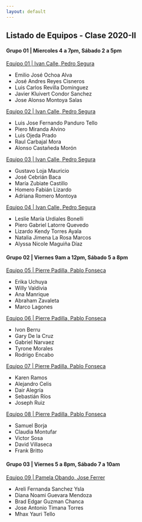 ```yaml
---
layout: default
---
```

## Listado de Equipos - Clase 2020-II

#### Grupo 01 | Miercoles 4 a 7pm, Sábado 2 a 5pm

[Equipo 01 | Ivan Calle, Pedro Segura](https://sites.google.com/upch.pe/prometheus-ib/p%C3%A1gina-principal)
* Emilio José Ochoa Alva
* José Andres Reyes Cisneros
* Luis Carlos Revilla Dominguez
* Javier Kluivert Condor Sanchez
* Jose Alonso Montoya Salas

[Equipo 02 | Ivan Calle, Pedro Segura](https://proyecbio1.github.io/Grupo1_Equipo2/)
* Luis Jose Fernando Panduro Tello
* Piero Miranda Alvino
* Luis Ojeda Prado
* Raul Carbajal Mora
* Alonso Castañeda Morón

[Equipo 03 | Ivan Calle, Pedro Segura]()
* Gustavo Loja Mauricio
* José Cebrián Baca
* María Zubiate Castillo
* Homero Fabián Lizardo
* Adriana Romero Montoya

[Equipo 04 | Ivan Calle, Pedro Segura](https://biodisenogrupo4.github.io/biodisenogrupo4/)
* Leslie María Urdiales Bonelli
* Piero Gabriel Latorre Quevedo
* Lizardo Kendy Torres Ayala
* Natalia Jimena La Rosa Marcos
* Alyssa Nicole Maguiña Díaz


#### Grupo 02 | Viernes 9am a 12pm, Sábado 5 a 8pm

[Equipo 05 | Pierre Padilla, Pablo Fonseca](https://rampaytec.github.io/Grupo05/)
* Erika Uchuya
* Willy Valdivia 
* Ana Manrique
* Abraham Zavaleta
* Marco Lagones

[Equipo 06 | Pierre Padilla, Pablo Fonseca](https://sites.google.com/upch.pe/equipo6upch-pucp/inicio)
* Ivon Berru
* Gary De la Cruz
* Gabriel Narvaez
* Tyrone Morales
* Rodrigo Encabo

[Equipo 07 | Pierre Padilla, Pablo Fonseca](https://josephruiz.github.io/EQUIPO07_CMUCI/)
* Karen Ramos 
* Alejandro Celis
* Dair Alegría
* Sebastián Ríos
* Joseph Ruiz

[Equipo 08 | Pierre Padilla, Pablo Fonseca](https://pdbalpha.wordpress.com/about/)
* Samuel Borja
* Claudia Montufar
* Victor Sosa
* David Villaseca
* Frank Britto


#### Grupo 03 | Viernes 5 a 8pm, Sábado 7 a 10am

[Equipo 09 | Pamela Obando, Jose Ferrer](https://sites.google.com/pucp.edu.pe/bioqhali/inicio)
* Areli Fernanda Sanchez Ysla
* Diana Noami Guevara Mendoza
* Brad Edgar Guzman Chanca 
* Jose Antonio Timana Torres
* Mhax Yauri Tello
